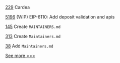 
[229](https://github.com/hyperledger-labs/hyperledger-labs.github.io/pull/229) Cardea

[5196](https://github.com/hyperledger/besu/pull/5196) (WIP) EIP-6110: Add deposit validation and apis

[145](https://github.com/hyperledger/iroha-javascript/pull/145) Create `MAINTAINERS.md`

[313](https://github.com/hyperledger/iroha-java/pull/313) Create `Maintainers.md`

[38](https://github.com/hyperledger/iroha-deploy/pull/38) Add `Maintainers.md`


[See more >>>](https://start-here.hyperledger.org/pull-requests)
